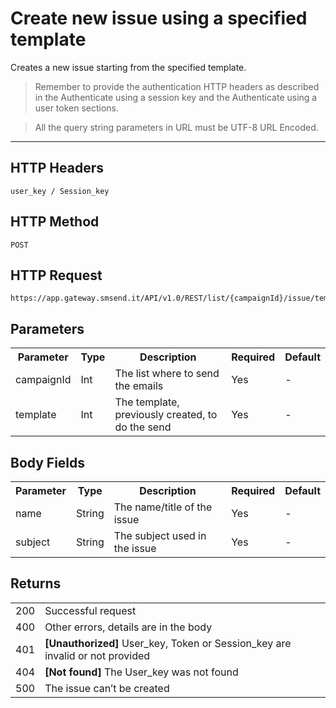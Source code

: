 <h1>Create new issue using a specified template</h1>
<p>Creates a new issue starting from the specified template.</p>
<blockquote>Remember to provide the authentication HTTP headers as described in the Authenticate using a session key and the Authenticate using a user token sections.</blockquote>
<blockquote>All the query string parameters in URL must be UTF-8 URL Encoded.</blockquote>
<hr>
<h2>HTTP Headers</h2>
<pre><code>user_key / Session_key</code></pre>
<h2>HTTP Method</h2>
<pre><code>POST</code></pre>
<h2>HTTP Request</h2>
<pre><code>https://app.gateway.smsend.it/API/v1.0/REST/list/{campaignId}/issue/template/{template}</code></pre>
<h2>Parameters</h2>
<table>
							<tbody><tr>
								<th>Parameter</th>
								<th>Type</th>
								<th>Description</th>
								<th>Required</th>
								<th>Default</th>
							</tr>
							<tr>
							  <td>campaignId</td>
							  <td>Int</td>
							  <td>The list where to send the emails</td>
							  <td>Yes</td>
							  <td>-</td>
							</tr>
							<tr>
							  <td>template</td>
							  <td>Int</td>
							  <td>The template, previously created, to do the send</td>
							  <td>Yes</td>
							  <td>-</td>
							</tr>
						</tbody></table>
<h2>Body Fields</h2>
<table>
							<tbody><tr>
								<th>Parameter</th>
								<th>Type</th>
								<th>Description</th>
								<th>Required</th>
								<th>Default</th>
							</tr>
							<tr>
								  <td>name</td>
								  <td>String</td>
								  <td>The name/title of the issue</td>
								  <td>Yes</td>
								  <td>-</td>
								</tr>
								<tr>
								  <td>subject</td>
								  <td>String</td>
								  <td>The subject used in the issue</td>
								  <td>Yes</td>
								  <td>-</td>
								</tr>
						</tbody></table>
<h2>Returns</h2>
<table>
							 <tbody><tr>
								  <td>200</td>
								  <td>Successful request</td>
								</tr>
								<tr>
								  <td>400</td>
								  <td>Other errors, details are in the body</td>
								</tr>
								<tr>
								  <td>401</td>
								  <td><strong>[Unauthorized]</strong> User_key, Token or Session_key are invalid or not provided</td>
								</tr>
								<tr>
								  <td>404</td>
								  <td><strong>[Not found]</strong> The User_key was not found</td>
								</tr>
								<tr>
								  <td>500</td>
								  <td>The issue can’t be created</td>
								</tr>
						</tbody></table>